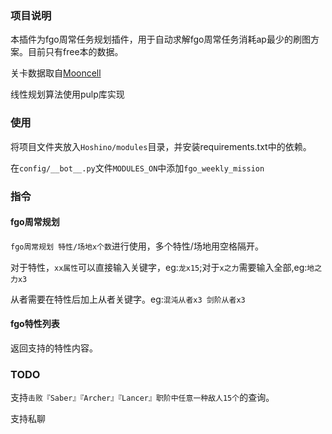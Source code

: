 ### 项目说明
本插件为fgo周常任务规划插件，用于自动求解fgo周常任务消耗ap最少的刷图方案。目前只有free本的数据。

关卡数据取自[Mooncell](https://fgo.wiki/w/%E9%A6%96%E9%A1%B5)

线性规划算法使用pulp库实现
### 使用
将项目文件夹放入`Hoshino/modules`目录，并安装requirements.txt中的依赖。

在`config/__bot__.py`文件`MODULES_ON`中添加`fgo_weekly_mission`

### 指令
#### fgo周常规划
`fgo周常规划 特性/场地x个数`进行使用，多个特性/场地用空格隔开。

对于特性，`xx属性`可以直接输入关键字，eg:`龙x15`;对于`x之力`需要输入全部,eg:`地之力x3`


从者需要在特性后加上从者关键字。eg:`混沌从者x3 剑阶从者x3`

#### fgo特性列表
返回支持的特性内容。

### TODO
支持`击败『Saber』『Archer』『Lancer』职阶中任意一种敌人15个`的查询。

支持私聊